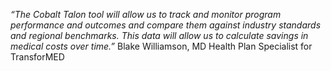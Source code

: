_“The Cobalt Talon tool will allow us to track and monitor program performance and outcomes and compare them against industry standards and regional benchmarks. This data will allow us to calculate savings in medical costs over time.”_
Blake Williamson, MD Health Plan Specialist for TransforMED